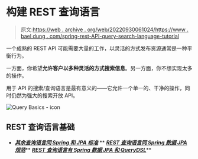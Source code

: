 # 构建 REST 查询语言

> 原文:[https://web . archive . org/web/20220930061024/https://www . bael dung . com/spring-rest-API-query-search-language-tutorial](https://web.archive.org/web/20220930061024/https://www.baeldung.com/spring-rest-api-query-search-language-tutorial)

一个成熟的 REST API 可能需要大量的工作，以灵活的方式发布资源通常是一种平衡行为。

一方面，你希望**允许客户以多种灵活的方式搜索信息**。另一方面，你不想实现太多的操作。

用于 API 的搜索/查询语言是最有意义的——它允许一个单一的、干净的操作，同时仍然为强大的搜索开放 API。

![Query Basics - icon](../Images/170748f1f9aa34938952c58bc25ae992.png)

## REST 查询语言基础

*   ***[其余查询语言同 Spring 和 JPA 标准](/web/20220627151417/https://www.baeldung.com/rest-search-language-spring-jpa-criteria)***
**   ***[REST 查询语言同 Spring 数据 JPA 规范](/web/20220627151417/https://www.baeldung.com/rest-api-search-language-spring-data-specifications)*****   ***[REST 查询语言有 Spring 数据 JPA 和 QueryDSL](/web/20220627151417/https://www.baeldung.com/rest-api-search-language-spring-data-querydsl)*****